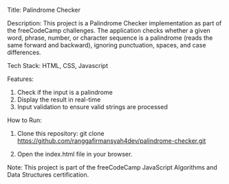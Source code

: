 Title: Palindrome Checker

Description:
This project is a Palindrome Checker implementation as part of the freeCodeCamp challenges. The application checks whether a given word, phrase, number, or character sequence is a palindrome (reads the same forward and backward), ignoring punctuation, spaces, and case differences.

Tech Stack: HTML, CSS, Javascript

Features:
1. Check if the input is a palindrome
2. Display the result in real-time
3. Input validation to ensure valid strings are processed

How to Run:

1. Clone this repository:
git clone https://github.com/ranggafirmansyah4dev/palindrome-checker.git

2. Open the index.html file in your browser.

Note:
This project is part of the freeCodeCamp JavaScript Algorithms and Data Structures certification.

